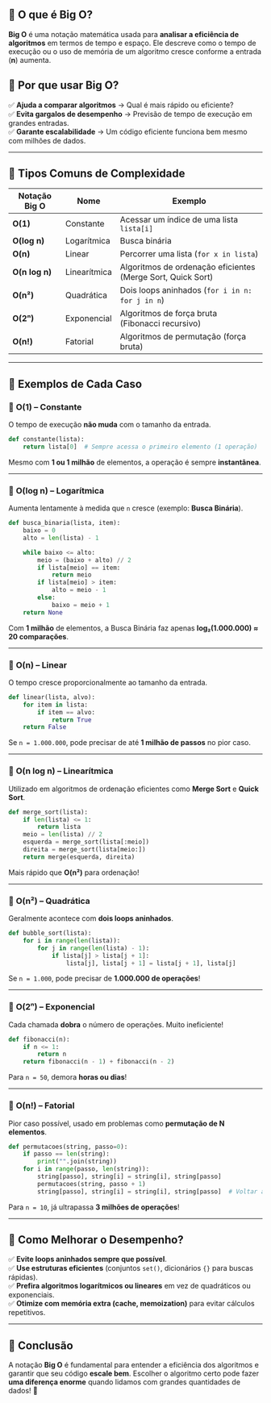## 📌 O que é Big O?

**Big O** é uma notação matemática usada para **analisar a eficiência de algoritmos** em termos de tempo e espaço. Ele descreve como o tempo de execução ou o uso de memória de um algoritmo cresce conforme a entrada (**n**) aumenta.

## 📌 Por que usar Big O?

✅ **Ajuda a comparar algoritmos** → Qual é mais rápido ou eficiente?  
✅ **Evita gargalos de desempenho** → Previsão de tempo de execução em grandes entradas.  
✅ **Garante escalabilidade** → Um código eficiente funciona bem mesmo com milhões de dados.

---
## 📌 Tipos Comuns de Complexidade

|Notação Big O|Nome|Exemplo|
|---|---|---|
|**O(1)**|Constante|Acessar um índice de uma lista `lista[i]`|
|**O(log n)**|Logarítmica|Busca binária|
|**O(n)**|Linear|Percorrer uma lista (`for x in lista`)|
|**O(n log n)**|Linearítmica|Algoritmos de ordenação eficientes (Merge Sort, Quick Sort)|
|**O(n²)**|Quadrática|Dois loops aninhados (`for i in n: for j in n`)|
|**O(2ⁿ)**|Exponencial|Algoritmos de força bruta (Fibonacci recursivo)|
|**O(n!)**|Fatorial|Algoritmos de permutação (força bruta)|

---
## 📌 Exemplos de Cada Caso

### 🔹 **O(1) – Constante**

O tempo de execução **não muda** com o tamanho da entrada.

```python
def constante(lista):
    return lista[0]  # Sempre acessa o primeiro elemento (1 operação)
```

Mesmo com **1 ou 1 milhão** de elementos, a operação é sempre **instantânea**.

---
### 🔹 **O(log n) – Logarítmica**

Aumenta lentamente à medida que `n` cresce (exemplo: **Busca Binária**).

```python
def busca_binaria(lista, item):
    baixo = 0
    alto = len(lista) - 1

    while baixo <= alto:
        meio = (baixo + alto) // 2
        if lista[meio] == item:
            return meio
        if lista[meio] > item:
            alto = meio - 1
        else:
            baixo = meio + 1
    return None
```

Com **1 milhão** de elementos, a Busca Binária faz apenas **log₂(1.000.000) ≈ 20 comparações**.

---
### 🔹 **O(n) – Linear**

O tempo cresce proporcionalmente ao tamanho da entrada.

```python
def linear(lista, alvo):
    for item in lista:
        if item == alvo:
            return True
    return False
```

Se `n = 1.000.000`, pode precisar de até **1 milhão de passos** no pior caso.

---
### 🔹 **O(n log n) – Linearítmica**

Utilizado em algoritmos de ordenação eficientes como **Merge Sort** e **Quick Sort**.

```python
def merge_sort(lista):
    if len(lista) <= 1:
        return lista
    meio = len(lista) // 2
    esquerda = merge_sort(lista[:meio])
    direita = merge_sort(lista[meio:])
    return merge(esquerda, direita)
```

Mais rápido que **O(n²)** para ordenação!

---
### 🔹 **O(n²) – Quadrática**

Geralmente acontece com **dois loops aninhados**.

```python
def bubble_sort(lista):
    for i in range(len(lista)):
        for j in range(len(lista) - 1):
            if lista[j] > lista[j + 1]:
                lista[j], lista[j + 1] = lista[j + 1], lista[j]
```

Se `n = 1.000`, pode precisar de **1.000.000 de operações**!

---
### 🔹 **O(2ⁿ) – Exponencial**

Cada chamada **dobra** o número de operações. Muito ineficiente!

```python
def fibonacci(n):
    if n <= 1:
        return n
    return fibonacci(n - 1) + fibonacci(n - 2)
```

Para `n = 50`, demora **horas ou dias**!

---
### 🔹 **O(n!) – Fatorial**

Pior caso possível, usado em problemas como **permutação de N elementos**.

```python
def permutacoes(string, passo=0):
    if passo == len(string):
        print("".join(string))
    for i in range(passo, len(string)):
        string[passo], string[i] = string[i], string[passo]
        permutacoes(string, passo + 1)
        string[passo], string[i] = string[i], string[passo]  # Voltar ao estado original
```

Para `n = 10`, já ultrapassa **3 milhões de operações**!

---
## 📌 Como Melhorar o Desempenho?

✅ **Evite loops aninhados sempre que possível**.  
✅ **Use estruturas eficientes** (conjuntos `set()`, dicionários `{}` para buscas rápidas).  
✅ **Prefira algoritmos logarítmicos ou lineares** em vez de quadráticos ou exponenciais.  
✅ **Otimize com memória extra (cache, memoization)** para evitar cálculos repetitivos.

---
## 📌 Conclusão

A notação **Big O** é fundamental para entender a eficiência dos algoritmos e garantir que seu código **escale bem**. Escolher o algoritmo certo pode fazer **uma diferença enorme** quando lidamos com grandes quantidades de dados! 🚀